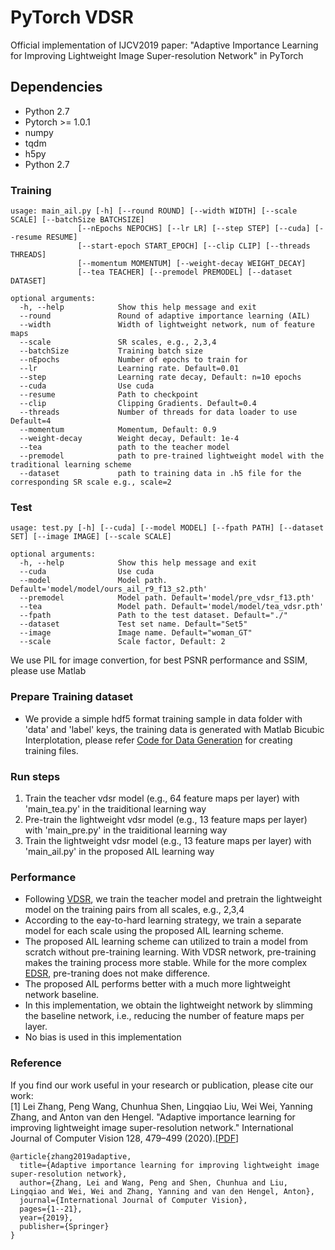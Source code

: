 # PyTorch VDSR
Official implementation of IJCV2019 paper: "Adaptive Importance Learning for Improving Lightweight Image Super-resolution Network" in PyTorch

## Dependencies
  - Python 2.7
  - Pytorch >= 1.0.1
  - numpy
  - tqdm
  - h5py
  - Python 2.7

### Training
```
usage: main_ail.py [-h] [--round ROUND] [--width WIDTH] [--scale SCALE] [--batchSize BATCHSIZE] 
               [--nEpochs NEPOCHS] [--lr LR] [--step STEP] [--cuda] [--resume RESUME]
               [--start-epoch START_EPOCH] [--clip CLIP] [--threads THREADS]
               [--momentum MOMENTUM] [--weight-decay WEIGHT_DECAY]
               [--tea TEACHER] [--premodel PREMODEL] [--dataset DATASET]
               
optional arguments:
  -h, --help            Show this help message and exit
  --round               Round of adaptive importance learning (AIL)
  --width               Width of lightweight network, num of feature maps
  --scale               SR scales, e.g., 2,3,4
  --batchSize           Training batch size
  --nEpochs             Number of epochs to train for
  --lr                  Learning rate. Default=0.01
  --step                Learning rate decay, Default: n=10 epochs
  --cuda                Use cuda
  --resume              Path to checkpoint
  --clip                Clipping Gradients. Default=0.4
  --threads             Number of threads for data loader to use Default=4
  --momentum            Momentum, Default: 0.9
  --weight-decay        Weight decay, Default: 1e-4
  --tea                 path to the teacher model
  --premodel            path to pre-trained lightweight model with the traditional learning scheme
  --dataset             path to training data in .h5 file for the corresponding SR scale e.g., scale=2
```

### Test
```
usage: test.py [-h] [--cuda] [--model MODEL] [--fpath PATH] [--dataset SET] [--image IMAGE] [--scale SCALE]
               
optional arguments:
  -h, --help            Show this help message and exit
  --cuda                Use cuda
  --model               Model path. Default='model/model/ours_ail_r9_f13_s2.pth'
  --premodel            Model path. Default='model/pre_vdsr_f13.pth'
  --tea                 Model path. Default='model/model/tea_vdsr.pth'
  --fpath               Path to the test dataset. Default="./"
  --dataset             Test set name. Default="Set5"
  --image               Image name. Default="woman_GT"
  --scale               Scale factor, Default: 2
```
We use PIL for image convertion, for best PSNR performance and SSIM, please use Matlab

### Prepare Training dataset
  - We provide a simple hdf5 format training sample in data folder with 'data' and 'label' keys, the training data is generated with Matlab Bicubic Interplotation, please refer [Code for Data Generation](https://github.com/twtygqyy/pytorch-vdsr/tree/master/data) for creating training files.
### Run steps
 1. Train the teacher vdsr model (e.g., 64 feature maps per layer) with 'main_tea.py' in the traiditional learning way
 2. Pre-train the lightweight vdsr model (e.g., 13 feature maps per layer) with 'main_pre.py' in the traiditional learning way
 3. Train the lightweight vdsr model (e.g., 13 feature maps per layer) with 'main_ail.py' in the proposed AIL learning way
### Performance
  - Following [VDSR](https://cv.snu.ac.kr/research/VDSR/), we train the teacher model and pretrain the lightweight model on the training pairs from all scales, e.g., 2,3,4
  - According to the eay-to-hard learning strategy, we train a separate model for each scale using the proposed AIL learning scheme.
  - The proposed AIL learning scheme can utilized to train a model from scratch without pre-training learning. With VDSR network, pre-training makes the training process more stable. While for the more complex [EDSR](https://github.com/thstkdgus35/EDSR-PyTorch), pre-traning does not make difference.
  - The proposed AIL performs better with a much more lightweight network baseline.
  - In this implementation, we obtain the lightweight network by slimming the baseline network, i.e., reducing the number of feature maps per layer.
  - No bias is used in this implementation
  
 ### Reference
If you find our work useful in your research or publication, please cite our work:<br>
[1] Lei Zhang, Peng Wang, Chunhua Shen, Lingqiao Liu, Wei Wei, Yanning Zhang, and Anton van den Hengel. "Adaptive importance learning for improving lightweight image super-resolution network." International Journal of Computer Vision 128, 479–499 (2020).</i>[[PDF](https://doi.org/10.1007/s11263-019-01253-6)]
```
@article{zhang2019adaptive,
  title={Adaptive importance learning for improving lightweight image super-resolution network},
  author={Zhang, Lei and Wang, Peng and Shen, Chunhua and Liu, Lingqiao and Wei, Wei and Zhang, Yanning and van den Hengel, Anton},
  journal={International Journal of Computer Vision},
  pages={1--21},
  year={2019},
  publisher={Springer}
}
```

